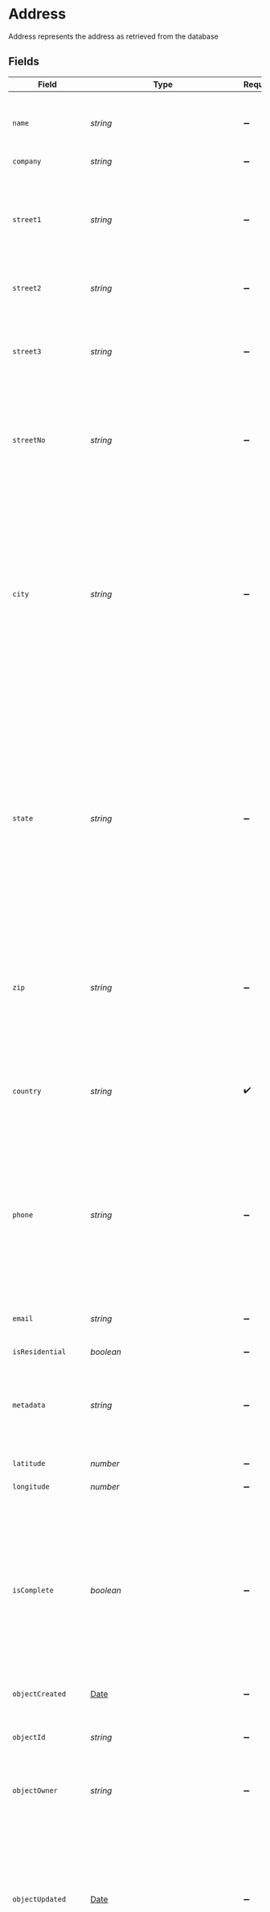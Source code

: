 # Address

Address represents the address as retrieved from the database


## Fields

| Field                                                                                                                                                                                                                                                                                                                               | Type                                                                                                                                                                                                                                                                                                                                | Required                                                                                                                                                                                                                                                                                                                            | Description                                                                                                                                                                                                                                                                                                                         | Example                                                                                                                                                                                                                                                                                                                             |
| ----------------------------------------------------------------------------------------------------------------------------------------------------------------------------------------------------------------------------------------------------------------------------------------------------------------------------------- | ----------------------------------------------------------------------------------------------------------------------------------------------------------------------------------------------------------------------------------------------------------------------------------------------------------------------------------- | ----------------------------------------------------------------------------------------------------------------------------------------------------------------------------------------------------------------------------------------------------------------------------------------------------------------------------------- | ----------------------------------------------------------------------------------------------------------------------------------------------------------------------------------------------------------------------------------------------------------------------------------------------------------------------------------- | ----------------------------------------------------------------------------------------------------------------------------------------------------------------------------------------------------------------------------------------------------------------------------------------------------------------------------------- |
| `name`                                                                                                                                                                                                                                                                                                                              | *string*                                                                                                                                                                                                                                                                                                                            | :heavy_minus_sign:                                                                                                                                                                                                                                                                                                                  | **required for purchase**<br><br/>First and Last Name of the addressee                                                                                                                                                                                                                                                              | Shwan Ippotle                                                                                                                                                                                                                                                                                                                       |
| `company`                                                                                                                                                                                                                                                                                                                           | *string*                                                                                                                                                                                                                                                                                                                            | :heavy_minus_sign:                                                                                                                                                                                                                                                                                                                  | Company Name                                                                                                                                                                                                                                                                                                                        | Shippo                                                                                                                                                                                                                                                                                                                              |
| `street1`                                                                                                                                                                                                                                                                                                                           | *string*                                                                                                                                                                                                                                                                                                                            | :heavy_minus_sign:                                                                                                                                                                                                                                                                                                                  | **required for purchase**<br><br/>First street line, 35 character limit. Usually street number and street name (except for DHL Germany, see street_no).                                                                                                                                                                             | 215 Clayton St.                                                                                                                                                                                                                                                                                                                     |
| `street2`                                                                                                                                                                                                                                                                                                                           | *string*                                                                                                                                                                                                                                                                                                                            | :heavy_minus_sign:                                                                                                                                                                                                                                                                                                                  | Second street line, 35 character limit.                                                                                                                                                                                                                                                                                             |                                                                                                                                                                                                                                                                                                                                     |
| `street3`                                                                                                                                                                                                                                                                                                                           | *string*                                                                                                                                                                                                                                                                                                                            | :heavy_minus_sign:                                                                                                                                                                                                                                                                                                                  | Third street line, 35 character limit. <br/>Only accepted for USPS international shipments, UPS domestic and UPS international shipments.                                                                                                                                                                                           |                                                                                                                                                                                                                                                                                                                                     |
| `streetNo`                                                                                                                                                                                                                                                                                                                          | *string*                                                                                                                                                                                                                                                                                                                            | :heavy_minus_sign:                                                                                                                                                                                                                                                                                                                  | Street number of the addressed building. <br/>This field can be included in street1 for all carriers except for DHL Germany.                                                                                                                                                                                                        |                                                                                                                                                                                                                                                                                                                                     |
| `city`                                                                                                                                                                                                                                                                                                                              | *string*                                                                                                                                                                                                                                                                                                                            | :heavy_minus_sign:                                                                                                                                                                                                                                                                                                                  | **required for purchase**<br><br/>Name of a city. When creating a Quote Address, sending a city is optional but will yield more accurate Rates. <br/>Please bear in mind that city names may be ambiguous (there are 34 Springfields in the US). Pass in a state <br/>or a ZIP code (see below), if known, it will yield more accurate results. | San Francisco                                                                                                                                                                                                                                                                                                                       |
| `state`                                                                                                                                                                                                                                                                                                                             | *string*                                                                                                                                                                                                                                                                                                                            | :heavy_minus_sign:                                                                                                                                                                                                                                                                                                                  | **required for purchase for some countries**<br><br/>State/Province values are required for shipments from/to the US, AU, and CA. UPS requires province for some <br/>countries (i.e Ireland). To receive more accurate quotes, passing this field is recommended. Most carriers <br/>only accept two or three character state abbreviations. | CA                                                                                                                                                                                                                                                                                                                                  |
| `zip`                                                                                                                                                                                                                                                                                                                               | *string*                                                                                                                                                                                                                                                                                                                            | :heavy_minus_sign:                                                                                                                                                                                                                                                                                                                  | **required for purchase**<br><br/>Postal code of an Address. When creating a Quote Addresses, sending a ZIP is optional but will yield more <br/>accurate Rates.                                                                                                                                                                    | 94117                                                                                                                                                                                                                                                                                                                               |
| `country`                                                                                                                                                                                                                                                                                                                           | *string*                                                                                                                                                                                                                                                                                                                            | :heavy_check_mark:                                                                                                                                                                                                                                                                                                                  | Example: `US` or `DE`. All accepted values can be found on the <br/><a href="http://www.iso.org/" target="blank">Official ISO Website</a>.<br/>Sending a country is always required.                                                                                                                                                | US                                                                                                                                                                                                                                                                                                                                  |
| `phone`                                                                                                                                                                                                                                                                                                                             | *string*                                                                                                                                                                                                                                                                                                                            | :heavy_minus_sign:                                                                                                                                                                                                                                                                                                                  | Addresses containing a phone number allow carriers to call the recipient when delivering the Parcel. This <br/>increases the probability of delivery and helps to avoid accessorial charges after a Parcel has been shipped.                                                                                                        | +1 555 341 9393                                                                                                                                                                                                                                                                                                                     |
| `email`                                                                                                                                                                                                                                                                                                                             | *string*                                                                                                                                                                                                                                                                                                                            | :heavy_minus_sign:                                                                                                                                                                                                                                                                                                                  | E-mail address of the contact person, RFC3696/5321-compliant.                                                                                                                                                                                                                                                                       | shippotle@shippo.com                                                                                                                                                                                                                                                                                                                |
| `isResidential`                                                                                                                                                                                                                                                                                                                     | *boolean*                                                                                                                                                                                                                                                                                                                           | :heavy_minus_sign:                                                                                                                                                                                                                                                                                                                  | N/A                                                                                                                                                                                                                                                                                                                                 | true                                                                                                                                                                                                                                                                                                                                |
| `metadata`                                                                                                                                                                                                                                                                                                                          | *string*                                                                                                                                                                                                                                                                                                                            | :heavy_minus_sign:                                                                                                                                                                                                                                                                                                                  | A string of up to 100 characters that can be filled with any additional information you want <br/>to attach to the object.                                                                                                                                                                                                          | Customer ID 123456                                                                                                                                                                                                                                                                                                                  |
| `latitude`                                                                                                                                                                                                                                                                                                                          | *number*                                                                                                                                                                                                                                                                                                                            | :heavy_minus_sign:                                                                                                                                                                                                                                                                                                                  | Latitude of address                                                                                                                                                                                                                                                                                                                 |                                                                                                                                                                                                                                                                                                                                     |
| `longitude`                                                                                                                                                                                                                                                                                                                         | *number*                                                                                                                                                                                                                                                                                                                            | :heavy_minus_sign:                                                                                                                                                                                                                                                                                                                  | Longitude of address                                                                                                                                                                                                                                                                                                                |                                                                                                                                                                                                                                                                                                                                     |
| `isComplete`                                                                                                                                                                                                                                                                                                                        | *boolean*                                                                                                                                                                                                                                                                                                                           | :heavy_minus_sign:                                                                                                                                                                                                                                                                                                                  | Complete addresses contain all required values.<br><br>Incomplete addresses have failed one or multiple <br/>validations.<br>Incomplete Addresses are eligible for requesting rates but lack at least one required <br/>value for purchasing labels.                                                                                | true                                                                                                                                                                                                                                                                                                                                |
| `objectCreated`                                                                                                                                                                                                                                                                                                                     | [Date](https://developer.mozilla.org/en-US/docs/Web/JavaScript/Reference/Global_Objects/Date)                                                                                                                                                                                                                                       | :heavy_minus_sign:                                                                                                                                                                                                                                                                                                                  | Date and time of Address creation.                                                                                                                                                                                                                                                                                                  | 2014-07-09T02:19:13.174Z                                                                                                                                                                                                                                                                                                            |
| `objectId`                                                                                                                                                                                                                                                                                                                          | *string*                                                                                                                                                                                                                                                                                                                            | :heavy_minus_sign:                                                                                                                                                                                                                                                                                                                  | Unique identifier of the given Address object. <br/>This ID is required to create a Shipment object.                                                                                                                                                                                                                                | d799c2679e644279b59fe661ac8fa488                                                                                                                                                                                                                                                                                                    |
| `objectOwner`                                                                                                                                                                                                                                                                                                                       | *string*                                                                                                                                                                                                                                                                                                                            | :heavy_minus_sign:                                                                                                                                                                                                                                                                                                                  | Username of the user who created the Address object.                                                                                                                                                                                                                                                                                | shippotle@shippo.com                                                                                                                                                                                                                                                                                                                |
| `objectUpdated`                                                                                                                                                                                                                                                                                                                     | [Date](https://developer.mozilla.org/en-US/docs/Web/JavaScript/Reference/Global_Objects/Date)                                                                                                                                                                                                                                       | :heavy_minus_sign:                                                                                                                                                                                                                                                                                                                  | Date and time of last Address update. Since you cannot update Addresses after they were created, this time <br/>stamp reflects the time when the Address was changed by Shippo's systems for the last time, e.g., during the <br/>approximation of one or more values.                                                              | 2014-07-09T02:19:13.174Z                                                                                                                                                                                                                                                                                                            |
| `validationResults`                                                                                                                                                                                                                                                                                                                 | [components.AddressValidationResults](../../models/components/addressvalidationresults.md)                                                                                                                                                                                                                                          | :heavy_minus_sign:                                                                                                                                                                                                                                                                                                                  | Object that contains information regarding if an address had been validated or not. Also contains any messages <br/>generated during validation. Children keys are <code>is_valid</code>(boolean) and <code>messages</code>(array).                                                                                                 |                                                                                                                                                                                                                                                                                                                                     |
| `test`                                                                                                                                                                                                                                                                                                                              | *boolean*                                                                                                                                                                                                                                                                                                                           | :heavy_minus_sign:                                                                                                                                                                                                                                                                                                                  | Indicates whether the object has been created in test mode.                                                                                                                                                                                                                                                                         | false                                                                                                                                                                                                                                                                                                                               |